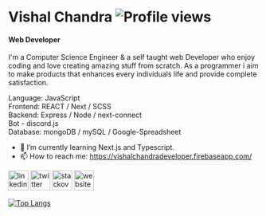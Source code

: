 <!--
**iamvishalchandra/iamvishalchandra** is a ✨ _special_ ✨ repository because its `README.md` (this file) appears on your GitHub profile.-->
# Vishal Chandra ![Profile views](https://gpvc.arturio.dev/iamvishalchandra)  

#### Web Developer
<!--![Web Developer](https://pbs.twimg.com/profile_banners/477657965/1448441946/600x200)-->

I'm a Computer Science Engineer & a self taught web Developer who enjoy coding and love creating amazing stuff from scratch. As a programmer i aim to make products that enhances every individuals life and provide complete satisfaction.

Language: JavaScript  
Frontend: REACT / Next / SCSS  
Backend: Express / Node / next-connect  
Bot - discord.js  
Database: mongoDB / mySQL / Google-Spreadsheet  

<!-- - 🔭 I’m currently working on clone. -->
- 🌱 I’m currently learning Next.js and Typescript.
- 📫 How to reach me: https://vishalchandradeveloper.firebaseapp.com/ 


[<img src='https://cdn.jsdelivr.net/npm/simple-icons@3.0.1/icons/linkedin.svg' alt='linkedin' height='40'>](https://www.linkedin.com/in/iamvishalchandra/)  [<img src='https://cdn.jsdelivr.net/npm/simple-icons@3.0.1/icons/twitter.svg' alt='twitter' height='40'>](https://twitter.com/ivishalchandra)  [<img src='https://cdn.jsdelivr.net/npm/simple-icons@3.0.1/icons/stackoverflow.svg' alt='stackoverflow' height='40'>](https://stackoverflow.com/users/15270414)  [<img src='https://cdn.jsdelivr.net/npm/simple-icons@3.0.1/icons/icloud.svg' alt='website' height='40'>](https://vishalchandradeveloper.firebaseapp.com/)  

[![Top Langs](https://github-readme-stats.vercel.app/api/top-langs/?username=iamvishalchandra)](https://github.com/anuraghazra/github-readme-stats)
<!--[GitHub stats](https://github-readme-stats.vercel.app/api?username=iamvishalchandra&show_icons=true)  -->

<!--![GitHub Activity Graph](https://activity-graph.herokuapp.com/graph?username=iamvishalchandra)-->
